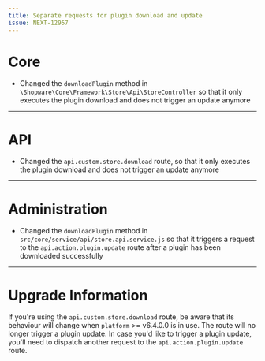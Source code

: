 ```yaml
---
title: Separate requests for plugin download and update
issue: NEXT-12957
---
```

# Core
* Changed the `downloadPlugin` method in `\Shopware\Core\Framework\Store\Api\StoreController` so that it only executes
  the plugin download and does not trigger an update anymore
___
# API
* Changed the `api.custom.store.download` route, so that it only executes the plugin download and does not trigger an
  update anymore
___
# Administration
* Changed the `downloadPlugin` method in `src/core/service/api/store.api.service.js` so that it triggers a request to
  the `api.action.plugin.update` route after a plugin has been downloaded successfully
___
# Upgrade Information
If you're using the `api.custom.store.download` route, be aware that its behaviour will change when `platform` >=
v6.4.0.0  is in use. The route will no longer trigger a plugin update. 
In case you'd like to trigger a plugin update, you'll need to dispatch another request to the
`api.action.plugin.update` route.
